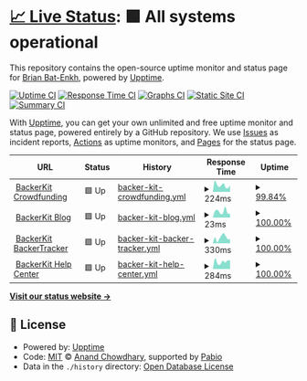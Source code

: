 # [📈 Live Status](https://shijir0927.github.io/bk-status-page): <!--live status--> **🟩 All systems operational**

This repository contains the open-source uptime monitor and status page for [Brian Bat-Enkh](shijirbat.com), powered by [Upptime](https://github.com/upptime/upptime).

[![Uptime CI](https://github.com/shijir0927/bk-status-page/workflows/Uptime%20CI/badge.svg)](https://github.com/shijir0927/bk-status-page/actions?query=workflow%3A%22Uptime+CI%22)
[![Response Time CI](https://github.com/shijir0927/bk-status-page/workflows/Response%20Time%20CI/badge.svg)](https://github.com/shijir0927/bk-status-page/actions?query=workflow%3A%22Response+Time+CI%22)
[![Graphs CI](https://github.com/shijir0927/bk-status-page/workflows/Graphs%20CI/badge.svg)](https://github.com/shijir0927/bk-status-page/actions?query=workflow%3A%22Graphs+CI%22)
[![Static Site CI](https://github.com/shijir0927/bk-status-page/workflows/Static%20Site%20CI/badge.svg)](https://github.com/shijir0927/bk-status-page/actions?query=workflow%3A%22Static+Site+CI%22)
[![Summary CI](https://github.com/shijir0927/bk-status-page/workflows/Summary%20CI/badge.svg)](https://github.com/shijir0927/bk-status-page/actions?query=workflow%3A%22Summary+CI%22)

With [Upptime](https://upptime.js.org), you can get your own unlimited and free uptime monitor and status page, powered entirely by a GitHub repository. We use [Issues](https://github.com/shijir0927/bk-status-page/issues) as incident reports, [Actions](https://github.com/shijir0927/bk-status-page/actions) as uptime monitors, and [Pages](https://shijir0927.github.io/bk-status-page) for the status page.

<!--start: status pages-->
<!-- This summary is generated by Upptime (https://github.com/upptime/upptime) -->
<!-- Do not edit this manually, your changes will be overwritten -->
<!-- prettier-ignore -->
| URL | Status | History | Response Time | Uptime |
| --- | ------ | ------- | ------------- | ------ |
| <img alt="" src="https://icons.duckduckgo.com/ip3/www.backerkit.com.ico" height="13"> [BackerKit Crowdfunding](https://www.backerkit.com/) | 🟩 Up | [backer-kit-crowdfunding.yml](https://github.com/shijir0927/bk-status-page/commits/HEAD/history/backer-kit-crowdfunding.yml) | <details><summary><img alt="Response time graph" src="./graphs/backer-kit-crowdfunding/response-time-week.png" height="20"> 224ms</summary><br><a href="https://shijir0927.github.io/bk-status-page/history/backer-kit-crowdfunding"><img alt="Response time 302" src="https://img.shields.io/endpoint?url=https%3A%2F%2Fraw.githubusercontent.com%2Fshijir0927%2Fbk-status-page%2FHEAD%2Fapi%2Fbacker-kit-crowdfunding%2Fresponse-time.json"></a><br><a href="https://shijir0927.github.io/bk-status-page/history/backer-kit-crowdfunding"><img alt="24-hour response time 219" src="https://img.shields.io/endpoint?url=https%3A%2F%2Fraw.githubusercontent.com%2Fshijir0927%2Fbk-status-page%2FHEAD%2Fapi%2Fbacker-kit-crowdfunding%2Fresponse-time-day.json"></a><br><a href="https://shijir0927.github.io/bk-status-page/history/backer-kit-crowdfunding"><img alt="7-day response time 224" src="https://img.shields.io/endpoint?url=https%3A%2F%2Fraw.githubusercontent.com%2Fshijir0927%2Fbk-status-page%2FHEAD%2Fapi%2Fbacker-kit-crowdfunding%2Fresponse-time-week.json"></a><br><a href="https://shijir0927.github.io/bk-status-page/history/backer-kit-crowdfunding"><img alt="30-day response time 293" src="https://img.shields.io/endpoint?url=https%3A%2F%2Fraw.githubusercontent.com%2Fshijir0927%2Fbk-status-page%2FHEAD%2Fapi%2Fbacker-kit-crowdfunding%2Fresponse-time-month.json"></a><br><a href="https://shijir0927.github.io/bk-status-page/history/backer-kit-crowdfunding"><img alt="1-year response time 302" src="https://img.shields.io/endpoint?url=https%3A%2F%2Fraw.githubusercontent.com%2Fshijir0927%2Fbk-status-page%2FHEAD%2Fapi%2Fbacker-kit-crowdfunding%2Fresponse-time-year.json"></a></details> | <details><summary><a href="https://shijir0927.github.io/bk-status-page/history/backer-kit-crowdfunding">99.84%</a></summary><a href="https://shijir0927.github.io/bk-status-page/history/backer-kit-crowdfunding"><img alt="All-time uptime 99.98%" src="https://img.shields.io/endpoint?url=https%3A%2F%2Fraw.githubusercontent.com%2Fshijir0927%2Fbk-status-page%2FHEAD%2Fapi%2Fbacker-kit-crowdfunding%2Fuptime.json"></a><br><a href="https://shijir0927.github.io/bk-status-page/history/backer-kit-crowdfunding"><img alt="24-hour uptime 100.00%" src="https://img.shields.io/endpoint?url=https%3A%2F%2Fraw.githubusercontent.com%2Fshijir0927%2Fbk-status-page%2FHEAD%2Fapi%2Fbacker-kit-crowdfunding%2Fuptime-day.json"></a><br><a href="https://shijir0927.github.io/bk-status-page/history/backer-kit-crowdfunding"><img alt="7-day uptime 99.84%" src="https://img.shields.io/endpoint?url=https%3A%2F%2Fraw.githubusercontent.com%2Fshijir0927%2Fbk-status-page%2FHEAD%2Fapi%2Fbacker-kit-crowdfunding%2Fuptime-week.json"></a><br><a href="https://shijir0927.github.io/bk-status-page/history/backer-kit-crowdfunding"><img alt="30-day uptime 99.96%" src="https://img.shields.io/endpoint?url=https%3A%2F%2Fraw.githubusercontent.com%2Fshijir0927%2Fbk-status-page%2FHEAD%2Fapi%2Fbacker-kit-crowdfunding%2Fuptime-month.json"></a><br><a href="https://shijir0927.github.io/bk-status-page/history/backer-kit-crowdfunding"><img alt="1-year uptime 99.98%" src="https://img.shields.io/endpoint?url=https%3A%2F%2Fraw.githubusercontent.com%2Fshijir0927%2Fbk-status-page%2FHEAD%2Fapi%2Fbacker-kit-crowdfunding%2Fuptime-year.json"></a></details>
| <img alt="" src="https://icons.duckduckgo.com/ip3/www.backerkit.com.ico" height="13"> [BackerKit Blog](https://www.backerkit.com/blog/) | 🟩 Up | [backer-kit-blog.yml](https://github.com/shijir0927/bk-status-page/commits/HEAD/history/backer-kit-blog.yml) | <details><summary><img alt="Response time graph" src="./graphs/backer-kit-blog/response-time-week.png" height="20"> 23ms</summary><br><a href="https://shijir0927.github.io/bk-status-page/history/backer-kit-blog"><img alt="Response time 200" src="https://img.shields.io/endpoint?url=https%3A%2F%2Fraw.githubusercontent.com%2Fshijir0927%2Fbk-status-page%2FHEAD%2Fapi%2Fbacker-kit-blog%2Fresponse-time.json"></a><br><a href="https://shijir0927.github.io/bk-status-page/history/backer-kit-blog"><img alt="24-hour response time 15" src="https://img.shields.io/endpoint?url=https%3A%2F%2Fraw.githubusercontent.com%2Fshijir0927%2Fbk-status-page%2FHEAD%2Fapi%2Fbacker-kit-blog%2Fresponse-time-day.json"></a><br><a href="https://shijir0927.github.io/bk-status-page/history/backer-kit-blog"><img alt="7-day response time 23" src="https://img.shields.io/endpoint?url=https%3A%2F%2Fraw.githubusercontent.com%2Fshijir0927%2Fbk-status-page%2FHEAD%2Fapi%2Fbacker-kit-blog%2Fresponse-time-week.json"></a><br><a href="https://shijir0927.github.io/bk-status-page/history/backer-kit-blog"><img alt="30-day response time 27" src="https://img.shields.io/endpoint?url=https%3A%2F%2Fraw.githubusercontent.com%2Fshijir0927%2Fbk-status-page%2FHEAD%2Fapi%2Fbacker-kit-blog%2Fresponse-time-month.json"></a><br><a href="https://shijir0927.github.io/bk-status-page/history/backer-kit-blog"><img alt="1-year response time 200" src="https://img.shields.io/endpoint?url=https%3A%2F%2Fraw.githubusercontent.com%2Fshijir0927%2Fbk-status-page%2FHEAD%2Fapi%2Fbacker-kit-blog%2Fresponse-time-year.json"></a></details> | <details><summary><a href="https://shijir0927.github.io/bk-status-page/history/backer-kit-blog">100.00%</a></summary><a href="https://shijir0927.github.io/bk-status-page/history/backer-kit-blog"><img alt="All-time uptime 99.99%" src="https://img.shields.io/endpoint?url=https%3A%2F%2Fraw.githubusercontent.com%2Fshijir0927%2Fbk-status-page%2FHEAD%2Fapi%2Fbacker-kit-blog%2Fuptime.json"></a><br><a href="https://shijir0927.github.io/bk-status-page/history/backer-kit-blog"><img alt="24-hour uptime 100.00%" src="https://img.shields.io/endpoint?url=https%3A%2F%2Fraw.githubusercontent.com%2Fshijir0927%2Fbk-status-page%2FHEAD%2Fapi%2Fbacker-kit-blog%2Fuptime-day.json"></a><br><a href="https://shijir0927.github.io/bk-status-page/history/backer-kit-blog"><img alt="7-day uptime 100.00%" src="https://img.shields.io/endpoint?url=https%3A%2F%2Fraw.githubusercontent.com%2Fshijir0927%2Fbk-status-page%2FHEAD%2Fapi%2Fbacker-kit-blog%2Fuptime-week.json"></a><br><a href="https://shijir0927.github.io/bk-status-page/history/backer-kit-blog"><img alt="30-day uptime 100.00%" src="https://img.shields.io/endpoint?url=https%3A%2F%2Fraw.githubusercontent.com%2Fshijir0927%2Fbk-status-page%2FHEAD%2Fapi%2Fbacker-kit-blog%2Fuptime-month.json"></a><br><a href="https://shijir0927.github.io/bk-status-page/history/backer-kit-blog"><img alt="1-year uptime 99.99%" src="https://img.shields.io/endpoint?url=https%3A%2F%2Fraw.githubusercontent.com%2Fshijir0927%2Fbk-status-page%2FHEAD%2Fapi%2Fbacker-kit-blog%2Fuptime-year.json"></a></details>
| <img alt="" src="https://icons.duckduckgo.com/ip3/www.backerkit.com.ico" height="13"> [BackerKit BackerTracker](https://www.backerkit.com/backertracker) | 🟩 Up | [backer-kit-backer-tracker.yml](https://github.com/shijir0927/bk-status-page/commits/HEAD/history/backer-kit-backer-tracker.yml) | <details><summary><img alt="Response time graph" src="./graphs/backer-kit-backer-tracker/response-time-week.png" height="20"> 330ms</summary><br><a href="https://shijir0927.github.io/bk-status-page/history/backer-kit-backer-tracker"><img alt="Response time 308" src="https://img.shields.io/endpoint?url=https%3A%2F%2Fraw.githubusercontent.com%2Fshijir0927%2Fbk-status-page%2FHEAD%2Fapi%2Fbacker-kit-backer-tracker%2Fresponse-time.json"></a><br><a href="https://shijir0927.github.io/bk-status-page/history/backer-kit-backer-tracker"><img alt="24-hour response time 254" src="https://img.shields.io/endpoint?url=https%3A%2F%2Fraw.githubusercontent.com%2Fshijir0927%2Fbk-status-page%2FHEAD%2Fapi%2Fbacker-kit-backer-tracker%2Fresponse-time-day.json"></a><br><a href="https://shijir0927.github.io/bk-status-page/history/backer-kit-backer-tracker"><img alt="7-day response time 330" src="https://img.shields.io/endpoint?url=https%3A%2F%2Fraw.githubusercontent.com%2Fshijir0927%2Fbk-status-page%2FHEAD%2Fapi%2Fbacker-kit-backer-tracker%2Fresponse-time-week.json"></a><br><a href="https://shijir0927.github.io/bk-status-page/history/backer-kit-backer-tracker"><img alt="30-day response time 364" src="https://img.shields.io/endpoint?url=https%3A%2F%2Fraw.githubusercontent.com%2Fshijir0927%2Fbk-status-page%2FHEAD%2Fapi%2Fbacker-kit-backer-tracker%2Fresponse-time-month.json"></a><br><a href="https://shijir0927.github.io/bk-status-page/history/backer-kit-backer-tracker"><img alt="1-year response time 308" src="https://img.shields.io/endpoint?url=https%3A%2F%2Fraw.githubusercontent.com%2Fshijir0927%2Fbk-status-page%2FHEAD%2Fapi%2Fbacker-kit-backer-tracker%2Fresponse-time-year.json"></a></details> | <details><summary><a href="https://shijir0927.github.io/bk-status-page/history/backer-kit-backer-tracker">100.00%</a></summary><a href="https://shijir0927.github.io/bk-status-page/history/backer-kit-backer-tracker"><img alt="All-time uptime 99.98%" src="https://img.shields.io/endpoint?url=https%3A%2F%2Fraw.githubusercontent.com%2Fshijir0927%2Fbk-status-page%2FHEAD%2Fapi%2Fbacker-kit-backer-tracker%2Fuptime.json"></a><br><a href="https://shijir0927.github.io/bk-status-page/history/backer-kit-backer-tracker"><img alt="24-hour uptime 100.00%" src="https://img.shields.io/endpoint?url=https%3A%2F%2Fraw.githubusercontent.com%2Fshijir0927%2Fbk-status-page%2FHEAD%2Fapi%2Fbacker-kit-backer-tracker%2Fuptime-day.json"></a><br><a href="https://shijir0927.github.io/bk-status-page/history/backer-kit-backer-tracker"><img alt="7-day uptime 100.00%" src="https://img.shields.io/endpoint?url=https%3A%2F%2Fraw.githubusercontent.com%2Fshijir0927%2Fbk-status-page%2FHEAD%2Fapi%2Fbacker-kit-backer-tracker%2Fuptime-week.json"></a><br><a href="https://shijir0927.github.io/bk-status-page/history/backer-kit-backer-tracker"><img alt="30-day uptime 100.00%" src="https://img.shields.io/endpoint?url=https%3A%2F%2Fraw.githubusercontent.com%2Fshijir0927%2Fbk-status-page%2FHEAD%2Fapi%2Fbacker-kit-backer-tracker%2Fuptime-month.json"></a><br><a href="https://shijir0927.github.io/bk-status-page/history/backer-kit-backer-tracker"><img alt="1-year uptime 99.98%" src="https://img.shields.io/endpoint?url=https%3A%2F%2Fraw.githubusercontent.com%2Fshijir0927%2Fbk-status-page%2FHEAD%2Fapi%2Fbacker-kit-backer-tracker%2Fuptime-year.json"></a></details>
| <img alt="" src="https://icons.duckduckgo.com/ip3/help.backerkit.com.ico" height="13"> [BackerKit Help Center](https://help.backerkit.com/) | 🟩 Up | [backer-kit-help-center.yml](https://github.com/shijir0927/bk-status-page/commits/HEAD/history/backer-kit-help-center.yml) | <details><summary><img alt="Response time graph" src="./graphs/backer-kit-help-center/response-time-week.png" height="20"> 284ms</summary><br><a href="https://shijir0927.github.io/bk-status-page/history/backer-kit-help-center"><img alt="Response time 318" src="https://img.shields.io/endpoint?url=https%3A%2F%2Fraw.githubusercontent.com%2Fshijir0927%2Fbk-status-page%2FHEAD%2Fapi%2Fbacker-kit-help-center%2Fresponse-time.json"></a><br><a href="https://shijir0927.github.io/bk-status-page/history/backer-kit-help-center"><img alt="24-hour response time 337" src="https://img.shields.io/endpoint?url=https%3A%2F%2Fraw.githubusercontent.com%2Fshijir0927%2Fbk-status-page%2FHEAD%2Fapi%2Fbacker-kit-help-center%2Fresponse-time-day.json"></a><br><a href="https://shijir0927.github.io/bk-status-page/history/backer-kit-help-center"><img alt="7-day response time 284" src="https://img.shields.io/endpoint?url=https%3A%2F%2Fraw.githubusercontent.com%2Fshijir0927%2Fbk-status-page%2FHEAD%2Fapi%2Fbacker-kit-help-center%2Fresponse-time-week.json"></a><br><a href="https://shijir0927.github.io/bk-status-page/history/backer-kit-help-center"><img alt="30-day response time 314" src="https://img.shields.io/endpoint?url=https%3A%2F%2Fraw.githubusercontent.com%2Fshijir0927%2Fbk-status-page%2FHEAD%2Fapi%2Fbacker-kit-help-center%2Fresponse-time-month.json"></a><br><a href="https://shijir0927.github.io/bk-status-page/history/backer-kit-help-center"><img alt="1-year response time 318" src="https://img.shields.io/endpoint?url=https%3A%2F%2Fraw.githubusercontent.com%2Fshijir0927%2Fbk-status-page%2FHEAD%2Fapi%2Fbacker-kit-help-center%2Fresponse-time-year.json"></a></details> | <details><summary><a href="https://shijir0927.github.io/bk-status-page/history/backer-kit-help-center">100.00%</a></summary><a href="https://shijir0927.github.io/bk-status-page/history/backer-kit-help-center"><img alt="All-time uptime 100.00%" src="https://img.shields.io/endpoint?url=https%3A%2F%2Fraw.githubusercontent.com%2Fshijir0927%2Fbk-status-page%2FHEAD%2Fapi%2Fbacker-kit-help-center%2Fuptime.json"></a><br><a href="https://shijir0927.github.io/bk-status-page/history/backer-kit-help-center"><img alt="24-hour uptime 100.00%" src="https://img.shields.io/endpoint?url=https%3A%2F%2Fraw.githubusercontent.com%2Fshijir0927%2Fbk-status-page%2FHEAD%2Fapi%2Fbacker-kit-help-center%2Fuptime-day.json"></a><br><a href="https://shijir0927.github.io/bk-status-page/history/backer-kit-help-center"><img alt="7-day uptime 100.00%" src="https://img.shields.io/endpoint?url=https%3A%2F%2Fraw.githubusercontent.com%2Fshijir0927%2Fbk-status-page%2FHEAD%2Fapi%2Fbacker-kit-help-center%2Fuptime-week.json"></a><br><a href="https://shijir0927.github.io/bk-status-page/history/backer-kit-help-center"><img alt="30-day uptime 100.00%" src="https://img.shields.io/endpoint?url=https%3A%2F%2Fraw.githubusercontent.com%2Fshijir0927%2Fbk-status-page%2FHEAD%2Fapi%2Fbacker-kit-help-center%2Fuptime-month.json"></a><br><a href="https://shijir0927.github.io/bk-status-page/history/backer-kit-help-center"><img alt="1-year uptime 100.00%" src="https://img.shields.io/endpoint?url=https%3A%2F%2Fraw.githubusercontent.com%2Fshijir0927%2Fbk-status-page%2FHEAD%2Fapi%2Fbacker-kit-help-center%2Fuptime-year.json"></a></details>

<!--end: status pages-->

[**Visit our status website →**](https://shijir0927.github.io/bk-status-page)

## 📄 License

- Powered by: [Upptime](https://github.com/upptime/upptime)
- Code: [MIT](./LICENSE) © [Anand Chowdhary](https://anandchowdhary.com), supported by [Pabio](https://pabio.com)
- Data in the `./history` directory: [Open Database License](https://opendatacommons.org/licenses/odbl/1-0/)

